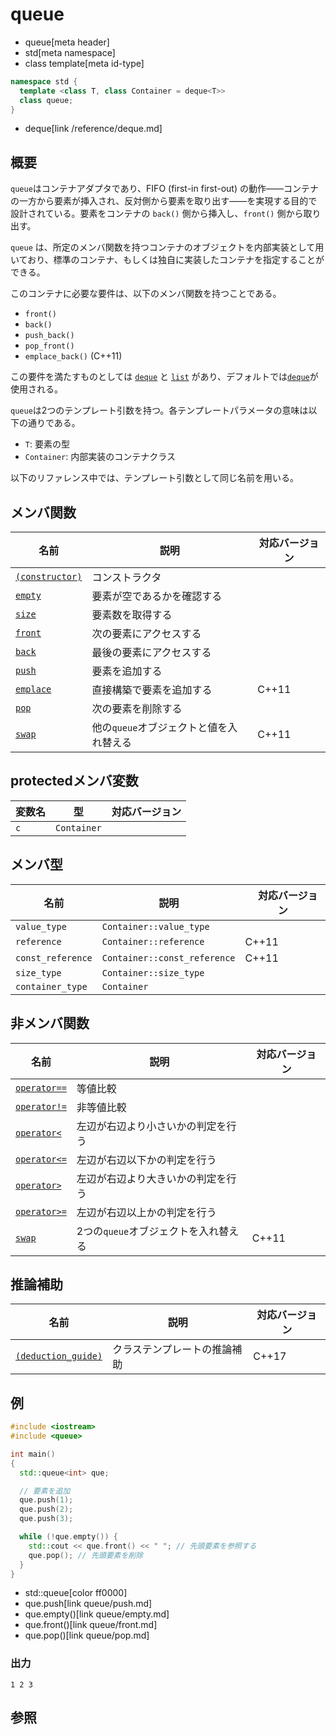 # queue
* queue[meta header]
* std[meta namespace]
* class template[meta id-type]

```cpp
namespace std {
  template <class T, class Container = deque<T>>
  class queue;
}
```
* deque[link /reference/deque.md]

## 概要
`queue`はコンテナアダプタであり、FIFO (first-in first-out) の動作――コンテナの一方から要素が挿入され、反対側から要素を取り出す――を実現する目的で設計されている。要素をコンテナの `back()` 側から挿入し、`front()` 側から取り出す。

`queue` は、所定のメンバ関数を持つコンテナのオブジェクトを内部実装として用いており、標準のコンテナ、もしくは独自に実装したコンテナを指定することができる。

このコンテナに必要な要件は、以下のメンバ関数を持つことである。

- `front()`
- `back()`
- `push_back()`
- `pop_front()`
- `emplace_back()` (C++11)

この要件を満たすものとしては [`deque`](/reference/deque.md) と [`list`](/reference/list.md) があり、デフォルトでは[`deque`](/reference/deque.md)が使用される。

`queue`は2つのテンプレート引数を持つ。各テンプレートパラメータの意味は以下の通りである。

- `T`: 要素の型
- `Container`: 内部実装のコンテナクラス

以下のリファレンス中では、テンプレート引数として同じ名前を用いる。


## メンバ関数

| 名前 | 説明 | 対応バージョン |
|-------------------------------------|-----------------------------------------|-------|
| [`(constructor)`](queue/op_constructor.md) | コンストラクタ | |
| [`empty`](queue/empty.md)         | 要素が空であるかを確認する | |
| [`size`](queue/size.md)           | 要素数を取得する | |
| [`front`](queue/front.md)         | 次の要素にアクセスする | |
| [`back`](queue/back.md)           | 最後の要素にアクセスする | |
| [`push`](queue/push.md)           | 要素を追加する | |
| [`emplace`](queue/emplace.md)     | 直接構築で要素を追加する | C++11 |
| [`pop`](queue/pop.md)             | 次の要素を削除する | |
| [`swap`](queue/swap.md)           | 他の`queue`オブジェクトと値を入れ替える | C++11 |


## protectedメンバ変数

| 変数名 | 型 | 対応バージョン |
|-----|-------------|-------|
| `c` | `Container` | |


## メンバ型

| 名前 | 説明 |　対応バージョン |
|-------------------|------------------------------|-------|
| `value_type`      | `Container::value_type`      | |
| `reference`       | `Container::reference`       | C++11 |
| `const_reference` | `Container::const_reference` | C++11 |
| `size_type`       | `Container::size_type`       | |
| `container_type`  | `Container`                  | |


## 非メンバ関数

| 名前                                        | 説明                                 | 対応バージョン |
|---------------------------------------------|--------------------------------------|----------------|
| [`operator==`](queue/op_equal.md)         | 等値比較                             |                |
| [`operator!=`](queue/op_not_equal.md)     | 非等値比較                           |                |
| [`operator<`](queue/op_less.md)           | 左辺が右辺より小さいかの判定を行う   |                |
| [`operator<=`](queue/op_less_equal.md)    | 左辺が右辺以下かの判定を行う         |                |
| [`operator>`](queue/op_greater.md)        | 左辺が右辺より大きいかの判定を行う   |                |
| [`operator>=`](queue/op_greater_equal.md) | 左辺が右辺以上かの判定を行う         |                |
| [`swap`](queue/swap_free.md)              | 2つの`queue`オブジェクトを入れ替える | C++11          |


## 推論補助

| 名前 | 説明 | 対応バージョン |
|---------------------------------------------|------------------------------------|-------|
| [`(deduction_guide)`](queue/op_deduction_guide.md) | クラステンプレートの推論補助 | C++17 |


## 例
```cpp example
#include <iostream>
#include <queue>

int main()
{
  std::queue<int> que;

  // 要素を追加
  que.push(1);
  que.push(2);
  que.push(3);

  while (!que.empty()) {
    std::cout << que.front() << " "; // 先頭要素を参照する
    que.pop(); // 先頭要素を削除
  }
}
```
* std::queue[color ff0000]
* que.push[link queue/push.md]
* que.empty()[link queue/empty.md]
* que.front()[link queue/front.md]
* que.pop()[link queue/pop.md]

### 出力
```
1 2 3 
```

## 参照


